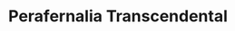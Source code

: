 ---
title: "Perafernalia Transcendental"
url: /ciudad-autonoma-de-buenos-aires/perafernalia-transcendental/
shop: Allgemein
---